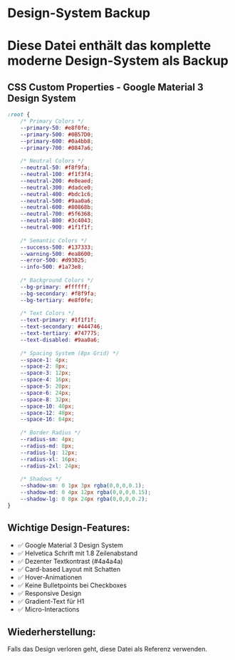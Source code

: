 # Design-System Backup
# Diese Datei enthält das komplette moderne Design-System als Backup

## CSS Custom Properties - Google Material 3 Design System
```css
:root {
    /* Primary Colors */
    --primary-50: #e8f0fe;
    --primary-500: #0B57D0;
    --primary-600: #0a4bb8;
    --primary-700: #0847a6;
    
    /* Neutral Colors */
    --neutral-50: #f8f9fa;
    --neutral-100: #f1f3f4;
    --neutral-200: #e8eaed;
    --neutral-300: #dadce0;
    --neutral-400: #bdc1c6;
    --neutral-500: #9aa0a6;
    --neutral-600: #80868b;
    --neutral-700: #5f6368;
    --neutral-800: #3c4043;
    --neutral-900: #1f1f1f;
    
    /* Semantic Colors */
    --success-500: #137333;
    --warning-500: #ea8600;
    --error-500: #d93025;
    --info-500: #1a73e8;
    
    /* Background Colors */
    --bg-primary: #ffffff;
    --bg-secondary: #f8f9fa;
    --bg-tertiary: #e8f0fe;
    
    /* Text Colors */
    --text-primary: #1f1f1f;
    --text-secondary: #444746;
    --text-tertiary: #747775;
    --text-disabled: #9aa0a6;
    
    /* Spacing System (8px Grid) */
    --space-1: 4px;
    --space-2: 8px;
    --space-3: 12px;
    --space-4: 16px;
    --space-5: 20px;
    --space-6: 24px;
    --space-8: 32px;
    --space-10: 40px;
    --space-12: 48px;
    --space-16: 64px;
    
    /* Border Radius */
    --radius-sm: 4px;
    --radius-md: 8px;
    --radius-lg: 12px;
    --radius-xl: 16px;
    --radius-2xl: 24px;
    
    /* Shadows */
    --shadow-sm: 0 1px 3px rgba(0,0,0,0.1);
    --shadow-md: 0 4px 12px rgba(0,0,0,0.15);
    --shadow-lg: 0 8px 24px rgba(0,0,0,0.2);
}
```

## Wichtige Design-Features:
- ✅ Google Material 3 Design System
- ✅ Helvetica Schrift mit 1.8 Zeilenabstand
- ✅ Dezenter Textkontrast (#4a4a4a)
- ✅ Card-based Layout mit Schatten
- ✅ Hover-Animationen
- ✅ Keine Bulletpoints bei Checkboxes
- ✅ Responsive Design
- ✅ Gradient-Text für H1
- ✅ Micro-Interactions

## Wiederherstellung:
Falls das Design verloren geht, diese Datei als Referenz verwenden.
